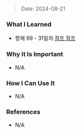 > Date: 2024-08-21

### What I Learned

- 항해 99 - 31일차 [점프 점프](https://github.com/tjsry0466/algorithm-study/blob/main/BOJ/14248.py)

### Why It Is Important

- N/A

### How I Can Use It

- N/A

### References

- N/A
